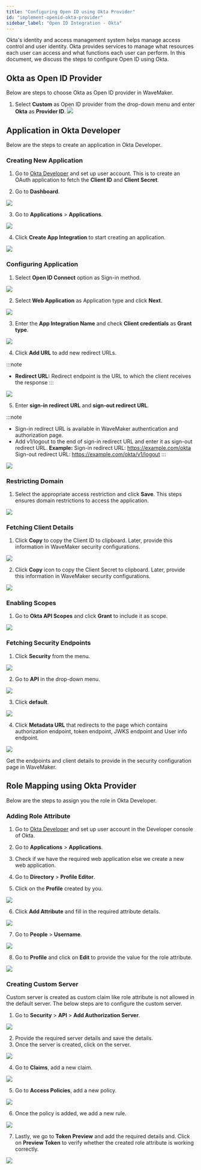 ```yaml
---
title: "Configuring Open ID using Okta Provider"
id: "implement-openid-okta-provider"
sidebar_label: "Open ID Integration - Okta"
---
```


Okta's identity and access management system helps manage access control and user identity. Okta provides services to manage what resources each user can access and what functions each user can perform. In this document, we discuss the steps to configure Open ID using Okta.

## Okta as Open ID Provider

Below are steps to choose Okta as Open ID provider in WaveMaker.

1. Select **Custom** as Open ID provider from the drop-down menu and enter **Okta** as **Provider ID**.
[![](/learn/assets/wm_openid_ok1.png)](/learn/assets/wm_openid_ok1.png)

## Application in Okta Developer

Below are the steps to create an application in Okta Developer.

### Creating New Application

1. Go to [Okta Developer](https://developer.okta.com/login/) and set up user account. This is to create an OAuth application to fetch the **Client ID** and **Client Secret**.

2. Go to **Dashboard**.

[![](/learn/assets/wm_openid_ok2.png)](/learn/assets/wm_openid_ok2.png)

3. Go to **Applications** > **Applications**.

[![](/learn/assets/wm_openid_ok3.png)](/learn/assets/wm_openid_ok3.png)

4. Click **Create App Integration** to start creating an application.

[![](/learn/assets/wm_openid_ok4.png)](/learn/assets/wm_openid_ok4.png)

### Configuring Application

1. Select **Open ID Connect** option as Sign-in method.

[![](/learn/assets/wm_openid_ok6.png)](/learn/assets/wm_openid_ok6.png)

2. Select **Web Application** as Application type and click **Next**.

[![](/learn/assets/wm_openid_ok7.png)](/learn/assets/wm_openid_ok7.png)

3. Enter the **App Integration Name** and check **Client credentials** as **Grant type**.

[![](/learn/assets/wm_openid_ok8.png)](/learn/assets/wm_openid_ok8.png)

4. Click **Add URL** to add new redirect URLs.

:::note
- **Redirect URL:** Redirect endpoint is the URL to which the client receives the response
:::

[![](/learn/assets/wm_openid_ok9.png)](/learn/assets/wm_openid_ok9.png)

5. Enter **sign-in redirect URL** and **sign-out redirect URL**. 

:::note
- Sign-in redirect URL is available in WaveMaker authentication and authorization page.
- Add v1/logout to the end of sign-in redirect URL and enter it as sign-out redirect URL.
**Example:** 
Sign-in redirect URL: https://example.com/okta
Sign-out redirect URL: https://example.com/okta/v1/logout
::: 

[![](/learn/assets/wm_openid_ok10.png)](/learn/assets/wm_openid_ok10.png)

### Restricting Domain

1. Select the appropriate access restriction and click **Save**. This steps ensures domain restrictions to access the application.

[![](/learn/assets/wm_openid_ok12.png)](/learn/assets/wm_openid_ok12.png)

### Fetching Client Details

1. Click **Copy** to copy the Client ID to clipboard. Later, provide this information in WaveMaker security configurations. 

[![](/learn/assets/wm_openid_ok13.png)](/learn/assets/wm_openid_ok13.png)

2. Click **Copy** icon to copy the Client Secret to clipboard. Later, provide this information in WaveMaker security configurations. 

[![](/learn/assets/wm_openid_ok14.png)](/learn/assets/wm_openid_ok14.png)

### Enabling Scopes

1. Go to **Okta API Scopes** and click **Grant** to include it as scope.

[![](/learn/assets/wm_openid_ok15.png)](/learn/assets/wm_openid_ok15.png)

### Fetching Security Endpoints

1. Click **Security** from the menu.

[![](/learn/assets/wm_openid_ok16.png)](/learn/assets/wm_openid_ok16.png)

2. Go to **API** in the drop-down menu.

[![](/learn/assets/wm_openid_ok17.png)](/learn/assets/wm_openid_ok17.png)

3. Click **default**.

[![](/learn/assets/wm_openid_ok18.png)](/learn/assets/wm_openid_ok18.png)

4. Click **Metadata URL** that redirects to the page which contains authorization endpoint, token endpoint, JWKS endpoint and User info endpoint.

[![](/learn/assets/wm_openid_ok19.png)](/learn/assets/wm_openid_ok19.png)

Get the endpoints and client details to provide in the security configuration page in WaveMaker.


## Role Mapping using Okta Provider

Below are the steps to assign you the role in Okta Developer.

### Adding Role Attribute

1. Go to [Okta Developer](https://developer.okta.com/login/) and set up user account in the Developer console of Okta.
2. Go to **Applications** > **Applications**.
3. Check if we have the required web application else we create a new web application.

4. Go to **Directory** > **Profile Editor**.
5. Click on the **Profile** created by you.

[![](/learn/assets/wm_okta_role2.png)](/learn/assets/wm_okta_role2.png)

6. Click **Add Attribute** and fill in the required attribute details.

[![](/learn/assets/wm_okta_role3.png)](/learn/assets/wm_okta_role3.png)

7. Go to **People** > **Username**.

[![](/learn/assets/wm_okta_role4.png)](/learn/assets/wm_okta_role4.png)

8. Go to **Profile** and click on **Edit** to provide the value for the role attribute.

[![](/learn/assets/wm_okta_role5.png)](/learn/assets/wm_okta_role5.png)

### Creating Custom Server

Custom server is created as custom claim like role attribute is not allowed in the default server. The below steps are to configure the custom server.

1. Go to **Security** > **API** > **Add Authorization Server**.

[![](/learn/assets/wm_okta_role6.png)](/learn/assets/wm_okta_role6.png)

2. Provide the required server details and save the details.
3. Once the server is created, click on the server.

[![](/learn/assets/wm_okta_role7.png)](/learn/assets/wm_okta_role7.png)

4. Go to **Claims**, add a new claim.

[![](/learn/assets/wm_okta_role8.png)](/learn/assets/wm_okta_role8.png)

5. Go to **Access Policies**, add a new policy.

[![](/learn/assets/wm_okta_role9.png)](/learn/assets/wm_okta_role9.png)

6. Once the policy is added, we add a new rule.

[![](/learn/assets/wm_okta_role10.png)](/learn/assets/wm_okta_role10.png)

7. Lastly, we go to **Token Preview** and add the required details and. Click on **Preview Token** to verify whether the created role attribute is working correctly.

[![](/learn/assets/wm_okta_role11.png)](/learn/assets/wm_okta_role11.png)

